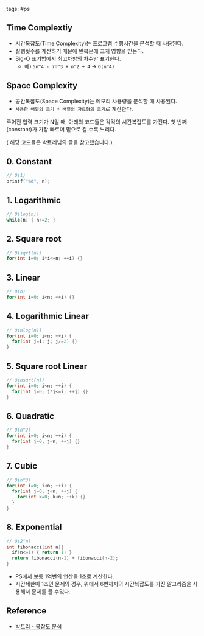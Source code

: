 tags: #ps

## Time Complextiy
- 시간복잡도(Time Complexity)는 프로그램 수행시간을 분석할 때 사용된다.
- 실행횟수를 계산하기 때문에 반복문에 크게 영향을 받는다.
- Big-O 표기법에서 최고차항의 차수만 표기한다. 
  + 예) `5n^4 - 7n^3 + n^2 + 4` → `O(n^4)`

## Space Complexity 
- 공간복잡도(Space Complexity)는 메모리 사용량을 분석할 때 사용된다.
- `사용한 배열의 크기 * 배열의 자료형의 크기`로 계산한다.

주어진 입력 크기가 N일 때, 아래의 코드들은 각각의 시간복잡도를 가진다.
첫 번째(constant)가 가장 빠르며 밑으로 갈 수록 느리다.

( 해당 코드들은 박트리님의 글을 참고했습니다.).

## 0. Constant
```cpp
// O(1)
printf("%d", n);
```

## 1. Logarithmic
```cpp
// O(log(n))
while(n) { n/=2; }
```

## 2. Square root
```cpp
// O(sqrt(n))
for(int i=0; i*i<=n; ++i) {}
```

## 3. Linear
```cpp
// O(n)
for(int i=0; i<n; ++i) {}
```

## 4. Logarithmic Linear
```cpp
// O(nlog(n))
for(int i=0; i<n; ++i) {
  for(int j=i; j; j/=2) {}
}
```

## 5. Square root Linear
```cpp
// O(nsqrt(n))
for(int i=0; i<n; ++i) {
  for(int j=0; j*j<=i; ++j) {}
}
```

## 6. Quadratic
```cpp
// O(n^2)
for(int i=0; i<n; ++i) {
  for(int j=0; j<n; ++j) {}
}
```

## 7. Cubic
```cpp
// O(n^3)
for(int i=0; i<n; ++i) {
  for(int j=0; j<n; ++j) {
    for(int k=0; k<n; ++k) {}
  }
}
```

## 8. Exponential
```cpp
// O(2^n)
int fibonacci(int n){
  if(n<=1) { return 1; }
  return fibonacci(n-1) + fibonacci(n-2);
}
```

- PS에서 보통 1억번의 연산을 1초로 계산한다.
- 시간제한이 1초인 문제의 경우, 위에서 6번까지의 시간복잡도를 가진 알고리즘을 사용해서 문제를 풀 수있다.

## Reference
- [박트리 - 복잡도 분석](https://baactree.tistory.com/26)

